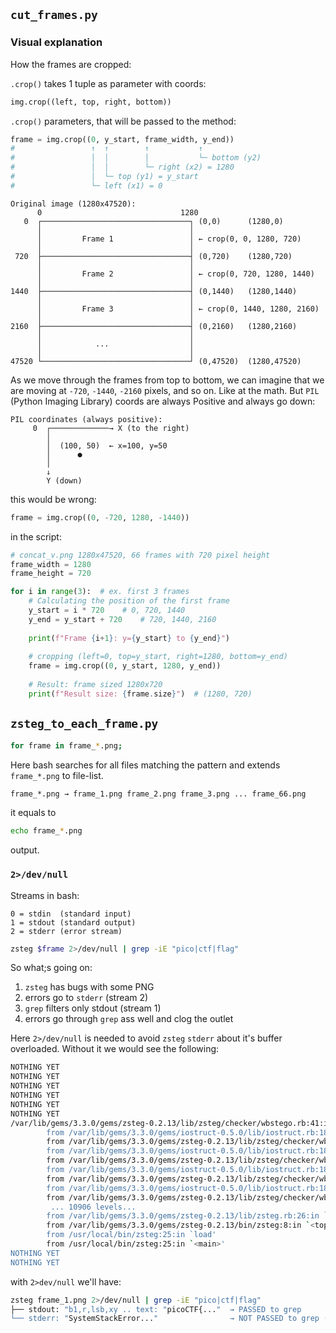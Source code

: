 ## `cut_frames.py`


### Visual explanation


How the frames are cropped:

`.crop()` takes 1 tuple as parameter with coords:
```python
img.crop((left, top, right, bottom))
```

`.crop()` parameters, that will be passed to the method:
```python
frame = img.crop((0, y_start, frame_width, y_end))
#                 ↑  ↑        ↑           ↑
#                 │  │        │           └─ bottom (y2)
#                 │  │        └─ right (x2) = 1280
#                 │  └─ top (y1) = y_start  
#                 └─ left (x1) = 0
```

```
Original image (1280x47520):
      0                               1280
   0  ┌─────────────────────────────────┐ (0,0)      (1280,0)
      │                                 │
      │         Frame 1                 │ ← crop(0, 0, 1280, 720)
      │                                 │
 720  ├─────────────────────────────────┤ (0,720)    (1280,720)
      │                                 │
      │         Frame 2                 │ ← crop(0, 720, 1280, 1440)  
      │                                 │
1440  ├─────────────────────────────────┤ (0,1440)   (1280,1440)
      │                                 │
      │         Frame 3                 │ ← crop(0, 1440, 1280, 2160)
      │                                 │
2160  ├─────────────────────────────────┤ (0,2160)   (1280,2160)
      │                                 │
      │            ...                  │
      │                                 │
47520 └─────────────────────────────────┘ (0,47520)  (1280,47520)
```
As we move through the frames from top to bottom, we can imagine that we are moving at `-720`, `-1440`, `-2160` pixels, and so on. Like at the math.
But `PIL` (Python Imaging Library) coords are always Positive and always go down:

```
PIL coordinates (always positive):
     0  ┌─────────────→ X (to the right)
        │
        │  (100, 50)  ← x=100, y=50
        │      ●
        │
        ↓
        Y (down)
```
this would be wrong:
```python
frame = img.crop((0, -720, 1280, -1440))
```

in the script:
```python
# concat_v.png 1280x47520, 66 frames with 720 pixel height
frame_width = 1280
frame_height = 720

for i in range(3):  # ex. first 3 frames 
    # Calculating the position of the first frame
    y_start = i * 720    # 0, 720, 1440
    y_end = y_start + 720    # 720, 1440, 2160
    
    print(f"Frame {i+1}: y={y_start} to {y_end}")
    
    # cropping (left=0, top=y_start, right=1280, bottom=y_end)
    frame = img.crop((0, y_start, 1280, y_end))
    
    # Result: frame sized 1280x720
    print(f"Result size: {frame.size}")  # (1280, 720)
```

## `zsteg_to_each_frame.py`
```bash
for frame in frame_*.png;
```

Here bash searches for all files matching the pattern and extends `frame_*.png` to file-list.
```bash
frame_*.png → frame_1.png frame_2.png frame_3.png ... frame_66.png
```

it equals to 
```bash
echo frame_*.png
```
output.


### `2>/dev/null`

Streams in bash:
```
0 = stdin  (standard input)
1 = stdout (standard output) 
2 = stderr (error stream)
```

```bash
zsteg $frame 2>/dev/null | grep -iE "pico|ctf|flag"
```

So what;s going on:
1. `zsteg` has bugs with some PNG
2. errors go to `stderr` (stream 2)
3. `grep` filters only stdout (stream 1)
4. errors go through `grep` ass well and clog the outlet


Here `2>/dev/null` is needed to avoid `zsteg` `stderr` about it's buffer overloaded. Without it we would see the following:
```bash
NOTHING YET
NOTHING YET
NOTHING YET
NOTHING YET
NOTHING YET
NOTHING YET
/var/lib/gems/3.3.0/gems/zsteg-0.2.13/lib/zsteg/checker/wbstego.rb:41:in `to_s': stack level too deep (SystemStackError)
        from /var/lib/gems/3.3.0/gems/iostruct-0.5.0/lib/iostruct.rb:180:in `inspect'
        from /var/lib/gems/3.3.0/gems/zsteg-0.2.13/lib/zsteg/checker/wbstego.rb:41:in `to_s'
        from /var/lib/gems/3.3.0/gems/iostruct-0.5.0/lib/iostruct.rb:180:in `inspect'
        from /var/lib/gems/3.3.0/gems/zsteg-0.2.13/lib/zsteg/checker/wbstego.rb:41:in `to_s'
        from /var/lib/gems/3.3.0/gems/iostruct-0.5.0/lib/iostruct.rb:180:in `inspect'
        from /var/lib/gems/3.3.0/gems/zsteg-0.2.13/lib/zsteg/checker/wbstego.rb:41:in `to_s'
        from /var/lib/gems/3.3.0/gems/iostruct-0.5.0/lib/iostruct.rb:180:in `inspect'
        from /var/lib/gems/3.3.0/gems/zsteg-0.2.13/lib/zsteg/checker/wbstego.rb:41:in `to_s'
         ... 10906 levels...
        from /var/lib/gems/3.3.0/gems/zsteg-0.2.13/lib/zsteg.rb:26:in `run'
        from /var/lib/gems/3.3.0/gems/zsteg-0.2.13/bin/zsteg:8:in `<top (required)>'
        from /usr/local/bin/zsteg:25:in `load'
        from /usr/local/bin/zsteg:25:in `<main>'
NOTHING YET
NOTHING YET
```

with `2>dev/null` we'll have:
```bash
zsteg frame_1.png 2>/dev/null | grep -iE "pico|ctf|flag"
├── stdout: "b1,r,lsb,xy .. text: "picoCTF{..."  → PASSED to grep
└── stderr: "SystemStackError..."                → NOT PASSED to grep (will be IGNORED due 2>dev/null)
```

